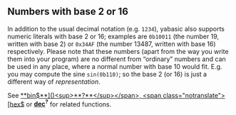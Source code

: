 ## Numbers with base 2 or 16

In addition to the usual decimal notation (e.g. ```1234```), yabasic also supports numeric literals with base 2 or 16; examples are ```0b10011``` (the number 19, written with base 2) or ```0x34AF``` (the number 13487, written with base 16) respectively. Please note that these numbers (apart from the way you write them into your program) are no different from “ordinary” numbers and can be used in any place, where a normal number with base 10 would fit. E.g. you may compute the sine ```sin(0b110)```; so the base 2 (or 16) is just a different way of *representation*.

See <span class="notranslate">[**bin$**]()<sup>**?**</sup></span>, <span class="notranslate">[hex$](./cmdfunc/hex.html)</span> or <span class="notranslate">[**dec**]()<sup>**?**</sup></span> for related functions.
